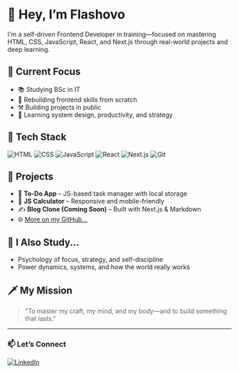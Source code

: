 # 👋 Hey, I’m Flashovo

I'm a self-driven Frontend Developer in training—focused on mastering HTML, CSS, JavaScript, React, and Next.js through real-world projects and deep learning.

## 🚀 Current Focus
- 📚 Studying BSc in IT
- 🧠 Rebuilding frontend skills from scratch
- ⚒️ Building projects in public
- 🧱 Learning system design, productivity, and strategy

## 🔧 Tech Stack
![HTML](https://img.shields.io/badge/-HTML5-E34F26?style=flat&logo=html5&logoColor=fff)
![CSS](https://img.shields.io/badge/-CSS3-1572B6?style=flat&logo=css3)
![JavaScript](https://img.shields.io/badge/-JavaScript-F7DF1E?style=flat&logo=javascript&logoColor=000)
![React](https://img.shields.io/badge/-React-61DAFB?style=flat&logo=react&logoColor=000)
![Next.js](https://img.shields.io/badge/-Next.js-000?style=flat&logo=nextdotjs)
![Git](https://img.shields.io/badge/-Git-F05032?style=flat&logo=git&logoColor=fff)

## 📂 Projects
- 🚧 **To-Do App** – JS-based task manager with local storage  
- 🧪 **JS Calculator** – Responsive and mobile-friendly  
- ✍️ **Blog Clone (Coming Soon)** – Built with Next.js & Markdown  
- 🌐 [More on my GitHub...](https://github.com/flashovo)

## 🧠 I Also Study...
- Psychology of focus, strategy, and self-discipline
- Power dynamics, systems, and how the world really works

## 🗡️ My Mission
> "To master my craft, my mind, and my body—and to build something that lasts."

---

### 📫 Let’s Connect  
[![LinkedIn](https://img.shields.io/badge/-LinkedIn-blue?style=flat&logo=linkedin)](https://www.linkedin.com/in/your-link-here)

